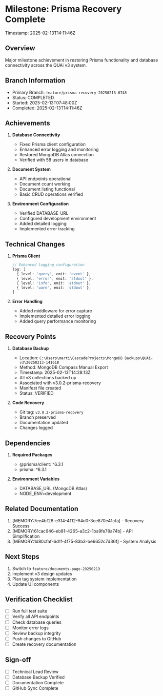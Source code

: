 # Milestone: Prisma Recovery Complete
Timestamp: 2025-02-13T14:11:46Z

## Overview
Major milestone achievement in restoring Prisma functionality and database connectivity across the QUAi v3 system.

## Branch Information
- Primary Branch: `feature/prisma-recovery-20250213-0748`
- Status: COMPLETED 
- Started: 2025-02-13T07:48:00Z
- Completed: 2025-02-13T14:11:46Z

## Achievements
1. **Database Connectivity**
   - Fixed Prisma client configuration
   - Enhanced error logging and monitoring
   - Restored MongoDB Atlas connection
   - Verified with 58 users in database

2. **Document System**
   - API endpoints operational
   - Document count working
   - Document listing functional
   - Basic CRUD operations verified

3. **Environment Configuration**
   - Verified DATABASE_URL
   - Configured development environment
   - Added detailed logging
   - Implemented error tracking

## Technical Changes
1. **Prisma Client**
   ```typescript
   // Enhanced logging configuration
   log: [
     { level: 'query', emit: 'event' },
     { level: 'error', emit: 'stdout' },
     { level: 'info', emit: 'stdout' },
     { level: 'warn', emit: 'stdout' },
   ]
   ```

2. **Error Handling**
   - Added middleware for error capture
   - Implemented detailed error logging
   - Added query performance monitoring

## Recovery Points
1. **Database Backup**
   - Location: `C:\Users\marti\CascadeProjects\MongoDB Backups\QUAi-v3\20250213-141618`
   - Method: MongoDB Compass Manual Export
   - Timestamp: 2025-02-13T14:28:13Z
   - All v3 collections backed up
   - Associated with v3.0.2-prisma-recovery
   - Manifest file created
   - Status: VERIFIED 

2. **Code Recovery**
   - Git tag: `v3.0.2-prisma-recovery`
   - Branch preserved
   - Documentation updated
   - Changes logged

## Dependencies
1. **Required Packages**
   - @prisma/client: ^6.3.1
   - prisma: ^6.3.1

2. **Environment Variables**
   - DATABASE_URL (MongoDB Atlas)
   - NODE_ENV=development

## Related Documentation
1. [MEMORY:7ee4bf28-e314-4112-94d0-3ce870e41cfa] - Recovery Success
2. [MEMORY:61cac646-eb81-4265-a3c2-1ba9fe78a74b] - API Simplification
3. [MEMORY:1d80cfaf-6d1f-4f75-83b3-be6652c7d36f] - System Analysis

## Next Steps
1. Switch to `feature/documents-page-20250213`
2. Implement v3 design updates
3. Plan tag system implementation
4. Update UI components

## Verification Checklist
- [ ] Run full test suite
- [ ] Verify all API endpoints
- [ ] Check database queries
- [ ] Monitor error logs
- [ ] Review backup integrity
- [ ] Push changes to GitHub
- [ ] Create recovery documentation

## Sign-off
- [ ] Technical Lead Review
- [ ] Database Backup Verified
- [ ] Documentation Complete
- [ ] GitHub Sync Complete
